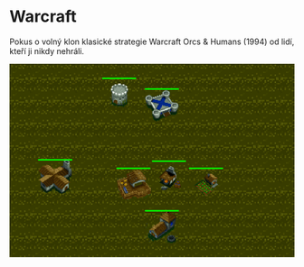 # Warcraft

Pokus o volný klon klasické strategie Warcraft Orcs & Humans (1994) od lidí, kteří ji nikdy nehráli.
<p><img src="https://github.com/KamilKohoutek/warcraft/blob/master/preview_030617.PNG" alt="Náhled demo mapy" style="max-width:100%;"></p>
